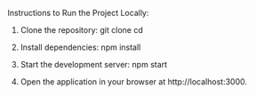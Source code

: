 Instructions to Run the Project Locally:
1. Clone the repository:
   git clone <repository-url>
   cd <repository-directory>

2. Install dependencies:
   npm install

3. Start the development server:
   npm start

5. Open the application in your browser at http://localhost:3000.
